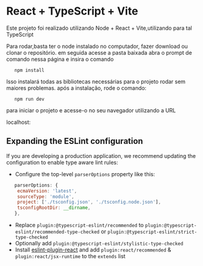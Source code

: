 # React + TypeScript + Vite

Este projeto foi realizado utilizando Node + React + Vite,utilizando para tal TypeScript

Para rodar,basta ter o node instalado no computador, fazer download ou clonar o repositório.
em seguida acesse a pasta baixada abra o prompt de comando nessa página e insira o comando
```
   npm install
```

Isso instalará todas as bibliotecas necessárias para o projeto rodar sem maiores problemas.
após a instalação, rode o comando:
```
   npm run dev
```
para iniciar o projeto e acesse-o no seu navegador utilizando a URL

localhost:
## Expanding the ESLint configuration

If you are developing a production application, we recommend updating the configuration to enable type aware lint rules:

- Configure the top-level `parserOptions` property like this:

```js
   parserOptions: {
    ecmaVersion: 'latest',
    sourceType: 'module',
    project: ['./tsconfig.json', './tsconfig.node.json'],
    tsconfigRootDir: __dirname,
   },
```

- Replace `plugin:@typescript-eslint/recommended` to `plugin:@typescript-eslint/recommended-type-checked` or `plugin:@typescript-eslint/strict-type-checked`
- Optionally add `plugin:@typescript-eslint/stylistic-type-checked`
- Install [eslint-plugin-react](https://github.com/jsx-eslint/eslint-plugin-react) and add `plugin:react/recommended` & `plugin:react/jsx-runtime` to the `extends` list
